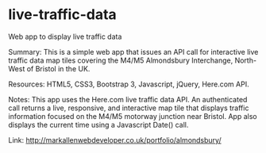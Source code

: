 # live-traffic-data
Web app to display live traffic data

Summary: This is a simple web app that issues an API call for interactive live traffic data map tiles covering the M4/M5 Almondsbury Interchange, North-West of Bristol in the UK.

Resources: HTML5, CSS3, Bootstrap 3, Javascript, jQuery, Here.com API.

Notes: This app uses the Here.com live traffic data API. An authenticated call returns a live, responsive, and interactive map tile that displays traffic information focused on the M4/M5 motorway junction near Bristol. App also displays the current time using a Javascript Date() call.

Link: http://markallenwebdeveloper.co.uk/portfolio/almondsbury/
